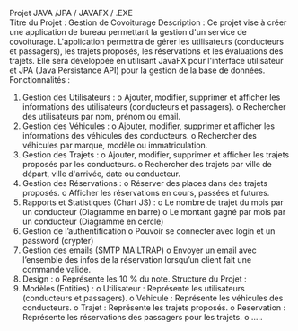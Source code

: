 Projet JAVA /JPA / JAVAFX / .EXE  
Titre du Projet : Gestion de Covoiturage 
Description : Ce projet vise à créer une application de bureau permettant la gestion d'un service 
de covoiturage. L'application permettra de gérer les utilisateurs (conducteurs et passagers), les 
trajets proposés, les réservations et les évaluations des trajets. Elle sera développée en utilisant 
JavaFX pour l'interface utilisateur et JPA (Java Persistance API) pour la gestion de la base de 
données. 
Fonctionnalités : 
1. Gestion des Utilisateurs : 
o Ajouter, modifier, supprimer et afficher les informations des utilisateurs 
(conducteurs et passagers). 
o Rechercher des utilisateurs par nom, prénom ou email. 
2. Gestion des Véhicules : 
o Ajouter, modifier, supprimer et afficher les informations des véhicules des 
conducteurs. 
o Rechercher des véhicules par marque, modèle ou immatriculation. 
3. Gestion des Trajets : 
o Ajouter, modifier, supprimer et afficher les trajets proposés par les conducteurs. 
o Rechercher des trajets par ville de départ, ville d'arrivée, date ou conducteur. 
4. Gestion des Réservations : 
o Réserver des places dans des trajets proposés. 
o Afficher les réservations en cours, passées et futures. 
5. Rapports et Statistiques (Chart JS) : 
o Le nombre de trajet du mois par un conducteur (Diagramme en barre) 
o Le montant gagné par mois par un conducteur (Diagramme en cercle) 
6. Gestion de l’authentification 
o Pouvoir se connecter avec login et un password (crypter) 
7. Gestion des emails (SMTP MAILTRAP) 
o Envoyer un email avec l’ensemble des infos de la réservation lorsqu’un client fait 
une commande valide. 
8. Design : 
o Représente les 10 % du note. 
Structure du Projet : 
1. Modèles (Entities) : 
o Utilisateur : Représente les utilisateurs (conducteurs et passagers). 
o Vehicule : Représente les véhicules des conducteurs. 
o Trajet : Représente les trajets proposés. 
o Reservation : Représente les réservations des passagers pour les trajets. 
o ….. 
